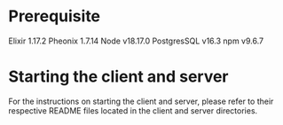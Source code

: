 # Prerequisite
Elixir 1.17.2
Pheonix 1.7.14
Node v18.17.0
PostgresSQL v16.3
npm v9.6.7

# Starting the client and server
For the instructions on starting the client and server, please refer to their respective README files located in the client and server directories.